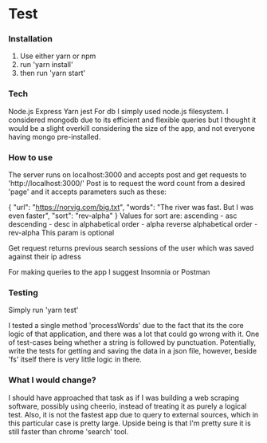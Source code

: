 # Test


### Installation
1. Use either yarn or npm
2. run 'yarn install'
3. then run 'yarn start'

### Tech
Node.js
Express 
Yarn 
jest
For db I simply used node.js filesystem. I considered mongodb due to its efficient and flexible queries
but I thought it would be a slight overkill considering the size of the app, and not everyone having mongo pre-installed.


### How to use
The server runs on localhost:3000 and accepts post and get requests to 'http://localhost:3000/'
Post is to request the word count from a desired 'page' and it accepts parameters such as these:

{ "url": "https://norvig.com/big.txt",
	"words": "The river was fast. But I was even faster",
	"sort": "rev-alpha"
}
Values for sort are: 
ascending - asc
descending - desc
in alphabetical order - alpha
reverse alphabetical order - rev-alpha
This param is optional

Get request returns previous search sessions of the user which was saved against their ip adress

For making queries to the app I suggest Insomnia or Postman

### Testing
Simply run 'yarn test'

I tested a single method 'processWords' due to the fact that its the core logic of that application, and there was a lot that could go wrong with it. One of test-cases being whether a string is followed by punctuation.
Potentially, write the tests for getting and saving the data in a json file, however, beside 'fs' itself there is very little logic in there.

### What I would change?
I should have approached that task as if I was building a web scraping software, possibly using cheerio, instead of treating it as purely a logical test. Also, it is not the fastest app due to query to external sources, which in this particular case is pretty large. Upside being is that I'm pretty sure it is still faster than chrome 'search' tool.


